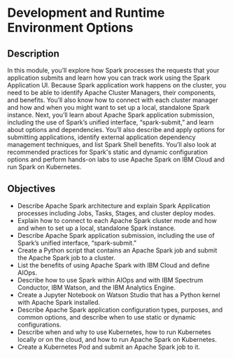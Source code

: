 # Development and Runtime Environment Options <br/>

## Description <br/>
In this module, you’ll explore how Spark processes the requests that your application submits and learn how you can track work using the Spark Application UI. Because Spark application work happens on the cluster, you need to be able to identify Apache Cluster Managers, their components, and benefits. You’ll also know how to connect with each cluster manager and how and when you might want to set up a local, standalone Spark instance. Next, you’ll learn about Apache Spark application submission, including the use of Spark’s unified interface, “spark-submit,” and learn about options and dependencies. You’ll also describe and apply options for submitting applications, identify external application dependency management techniques, and list Spark Shell benefits. You’ll also look at recommended practices for Spark's static and dynamic configuration options and perform hands-on labs to use Apache Spark on IBM Cloud and run Spark on Kubernetes. <br/>

## Objectives <br/>
* Describe Apache Spark architecture and explain Spark Application processes including Jobs, Tasks, Stages, and cluster deploy modes.
* Explain how to connect to each Apache Spark cluster mode and how and when to set up a local, standalone Spark instance.
* Describe Apache Spark application submission, including the use of Spark’s unified interface, “spark-submit.”
* Create a Python script that contains an Apache Spark job and submit the Apache Spark job to a cluster.
* List the benefits of using Apache Spark with IBM Cloud and define AIOps.
* Describe how to use Spark within AIOps and with IBM Spectrum Conductor, IBM Watson, and the IBM Analytics Engine.
* Create a Jupyter Notebook on Watson Studio that has a Python kernel with Apache Spark installed.
* Describe Apache Spark application configuration types, purposes, and common options, and describe when to use static or dynamic configurations.
* Describe when and why to use Kubernetes, how to run Kubernetes locally or on the cloud, and how to run Apache Spark on Kubernetes.
* Create a Kubernetes Pod and submit an Apache Spark job to it.